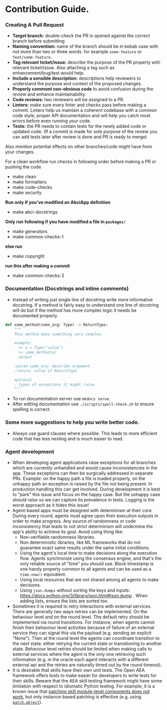 # Contribution Guide.

### Creating A Pull Request
- **Target branch:** double-check the PR is opened against the correct branch before submitting
- **Naming convention:** name of the branch should be in kebab case with not more than two or three words. for example `some-feature` or `feat/some-feature`.
- **Tag relevant ticket/issue:** describe the purpose of the PR properly with relevant ticket/issue. Also attaching a tag such as enhancement/bug/test would help.
- **Include a sensible description:** descriptions help reviewers to understand the purpose and context of the proposed changes.
- **Properly comment non-obvious  code** to avoid confusion during the review and enhance maintainability.
- **Code reviews:** two reviewers will be assigned to a PR.
- **Linters:** make sure every linter and checks pass before making a commit. Linters help us maintain a coherent codebase with a common code style, proper API documentation and will help you catch most errors before even running your code.
- **Tests:** the PR needs to contain tests for the newly added code or updated code. (If a commit is made for sole purpose of the review you can add tests later after review is done and PR is ready to merge)

Also mention potential effects on other branches/code might have from your changes.

For a clean workflow run checks in following order before making a PR or pushing the code

- make clean
- make formatters
- make code-checks
- make security

**Run only if you've modified an AbciApp definition**
- make abci-docstrings

**Only run following if you have modified a file in `packages/`**
- make generators
- make common-checks-1

**else run**
- make copyright

**run this after making a commit**
- make common-checks-2


### Documentation (Docstrings and inline comments)
- Instead of writing just single line of docstring write more informative docstring. If a method is fairly easy to understand one line of docstring will do but if the method has more complex logic it needs be documented properly.
```python
def some_method(some_arg: Type) -> ReturnType:
    """
    This method does something very complex.

    example:
      >> a = Type("value")
      >> some_method(a)
      output

    :param some_arg: describe argument.
    :return: value of ReturnType

    optional
    - types of exceptions it might raise
    """
```
- To run documentation server use `mkdocs serve`.
- After editing documentation use `./scripts/spell-check.sh` to ensure spelling is correct.

### Some more suggestions to help you write better code.

- Always use guard clauses where possible. This leads to more efficient code that has less nesting and is much easier to read.


### Agent development

- When developing agent applications raise exceptions for all branches which are currently unhandled and would cause inconsistencies in the app. These exceptions can then be surgically addressed in separate PRs. Example: on the happy path a file is loaded properly, on the unhappy path an exception is raised by the file not being present. In production handling this can get involved. During development it is best to "park" this issue and focus on the happy case. But the unhappy case should raise so we can capture its prevalence in tests. Logging is the worst approach as it hides this issue!
- Agent-based apps must be designed with determinism at their core. During every round, agents must agree upon their execution outputs in order to make progress. Any source of randomness or code inconsistency that leads to not strict determinism will undermine the app's ability to achieve its goal. Avoid using thing like:
    - Non-verifiable randomness libraries.
    - Non deterministic libraries, like ML frameworks that do not guarantee exact same results under the same initial conditions.
    - Using the agent's local time to make decisions along the execution flow. Agents synchronize using the consensus engine, and that's the only reliable source of "time" you should use. Block timestamp is one handy property common to all agents and can be used as a `time.now()` equivalent.
    - Using local resources that are not shared among all agents to make decisions.
    - Using `json.dumps` without sorting the keys and inputs: https://docs.python.org/3/library/json.html#json.dump . When adding lists, ensure the lists are sorted too.
- Sometimes it is required to retry interactions with external services. There are generally two ways retries can be implemented. On the behaviour level and on the round level. The default retry should be implemented via round transitions. For instance, when agents cannot finish their behaviour level activities because of failure of an external service they can signal this via the payload (e.g. sending an explicit "None"). Then at the round level the agents can coordinate transition to the next state: either retrying the current state or transitioning to another state. Behaviour level retries should be limited when making calls to external services where the agent is the only one retrieving such information (e.g. in the oracle each agent interacts with a different external api and the retries are naturally timed out by the round timeout).
- It is desirable that skills have their own unit tests. The Open AEA framework offers tools to make easier for developers to write tests for their skills. Beware that the AEA skill testing framework might have some limitation with respect to idiomatic Python testing. For example, it is a known issue that [patching skill module-level components does not work](https://github.com/valory-xyz/consensus-algorithms/issues/289), but only instance-based patching is effective (e.g. using [`patch.object`](https://docs.python.org/3/library/unittest.mock.html#unittest.mock.patch.object)).
